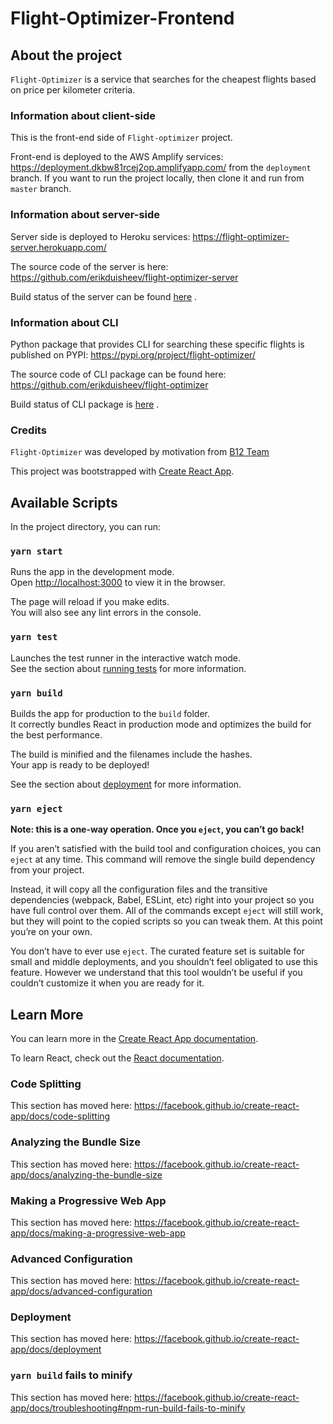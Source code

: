 # Flight-Optimizer-Frontend

## About the project

`Flight-Optimizer` is a service that searches for the cheapest flights based on price per kilometer criteria.

### Information about client-side

This is the front-end side of `Flight-optimizer` project.

Front-end is deployed to the AWS Amplify services: https://deployment.dkbw81rcej2op.amplifyapp.com/ from the `deployment` branch. If you want to run the project locally, then clone it and run from `master` branch.

### Information about server-side

Server side is deployed to Heroku services: https://flight-optimizer-server.herokuapp.com/

The source code of the server is here: https://github.com/erikduisheev/flight-optimizer-server

Build status of the server can be found [here](https://github.com/erikduisheev/flight-optimizer-server/actions) .

### Information about CLI

Python package that provides CLI for searching these specific flights is published on PYPI: https://pypi.org/project/flight-optimizer/

The source code of CLI package can be found here: https://github.com/erikduisheev/flight-optimizer

Build status of CLI package is [here](https://github.com/erikduisheev/flight-optimizer/actions) .

### Credits

`Flight-Optimizer` was developed by motivation from [B12 Team](https://www.b12.io/about)

This project was bootstrapped with [Create React App](https://github.com/facebook/create-react-app).

## Available Scripts

In the project directory, you can run:

### `yarn start`

Runs the app in the development mode.<br />
Open [http://localhost:3000](http://localhost:3000) to view it in the browser.

The page will reload if you make edits.<br />
You will also see any lint errors in the console.

### `yarn test`

Launches the test runner in the interactive watch mode.<br />
See the section about [running tests](https://facebook.github.io/create-react-app/docs/running-tests) for more information.

### `yarn build`

Builds the app for production to the `build` folder.<br />
It correctly bundles React in production mode and optimizes the build for the best performance.

The build is minified and the filenames include the hashes.<br />
Your app is ready to be deployed!

See the section about [deployment](https://facebook.github.io/create-react-app/docs/deployment) for more information.

### `yarn eject`

**Note: this is a one-way operation. Once you `eject`, you can’t go back!**

If you aren’t satisfied with the build tool and configuration choices, you can `eject` at any time. This command will remove the single build dependency from your project.

Instead, it will copy all the configuration files and the transitive dependencies (webpack, Babel, ESLint, etc) right into your project so you have full control over them. All of the commands except `eject` will still work, but they will point to the copied scripts so you can tweak them. At this point you’re on your own.

You don’t have to ever use `eject`. The curated feature set is suitable for small and middle deployments, and you shouldn’t feel obligated to use this feature. However we understand that this tool wouldn’t be useful if you couldn’t customize it when you are ready for it.

## Learn More

You can learn more in the [Create React App documentation](https://facebook.github.io/create-react-app/docs/getting-started).

To learn React, check out the [React documentation](https://reactjs.org/).

### Code Splitting

This section has moved here: https://facebook.github.io/create-react-app/docs/code-splitting

### Analyzing the Bundle Size

This section has moved here: https://facebook.github.io/create-react-app/docs/analyzing-the-bundle-size

### Making a Progressive Web App

This section has moved here: https://facebook.github.io/create-react-app/docs/making-a-progressive-web-app

### Advanced Configuration

This section has moved here: https://facebook.github.io/create-react-app/docs/advanced-configuration

### Deployment

This section has moved here: https://facebook.github.io/create-react-app/docs/deployment

### `yarn build` fails to minify

This section has moved here: https://facebook.github.io/create-react-app/docs/troubleshooting#npm-run-build-fails-to-minify
